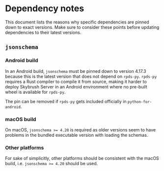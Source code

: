 # Dependency notes

This document lists the reasons why specific dependencies are pinned down to
exact versions. Make sure to consider these points before updating dependencies
to their latest versions.

## `jsonschema`

### Android build

In an Android build, `jsonschema` must be pinned down to version 4.17.3 because
this is the latest version that does not depend on `rpds-py`. `rpds-py`
requires a Rust compiler to compile it from source, making it harder to deploy
Skybrush Server in an Android environment where no pre-built wheel is available
for `rpds-py`.

The pin can be removed if `rpds-py` gets included officially in
`python-for-android`.

### macOS build

On macOS, `jsonschema >= 4.20` is required as older versions seem to have
problems in the bundled executable version with loading the schemas.

### Other platforms

For sake of simplicitly, other platforms should be consistent with the macOS
build, i.e. `jsonschema >= 4.20` should be used.
